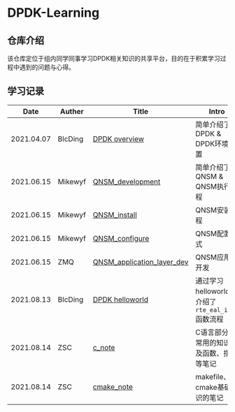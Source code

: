 # DPDK-Learning
## 仓库介绍  
该仓库定位于组内同学同事学习DPDK相关知识的共享平台，目的在于积累学习过程中遇到的问题与心得。

## 学习记录

| Date       | Auther  | Title                                                        | Intro                                            |
| ---------- | ------- | ------------------------------------------------------------ | ------------------------------------------------ |
| 2021.04.07 | BlcDing | [DPDK overview](./DPDK-learning-by-BlcDing/DPDK-overview.md) | 简单介绍了DPDK & DPDK环境配置                    |
| 2021.06.15 | Mikewyf | [QNSM_development](./qnsm_doc/QNSM_development.md)           | 简单介绍了QNSM & QNSM执行流程                    |
| 2021.06.15 | Mikewyf | [QNSM_install](./qnsm_doc/QNSM_install.md)                   | QNSM安装流程                                     |
| 2021.06.15 | Mikewyf | [QNSM_configure](./qnsm_doc/QNSM_configure.md)               | QNSM配置方式                                     |
| 2021.06.15 | ZMQ     | [QNSM_application_layer_dev](./qnsm_application_layer/qnsm_application_layer_dev.md) | QNSM应用层开发                                   |
| 2021.08.13 | BlcDing | [DPDK helloworld](./DPDK-learning-by-BlcDing/DPDK-helloworld.md) | 通过学习helloworld，介绍了`rte_eal_init`函数流程 |
| 2021.08.14 | ZSC     | [c_note](./ZSC_learning_notes/c_note.md)                     | C语言部分不常用的知识以及函数、指针等笔记        |
| 2021.08.14 | ZSC     | [cmake_note](./ZSC_learning_notes/cmake_note.md)             | makefile、cmake基础知识的笔记                    |

